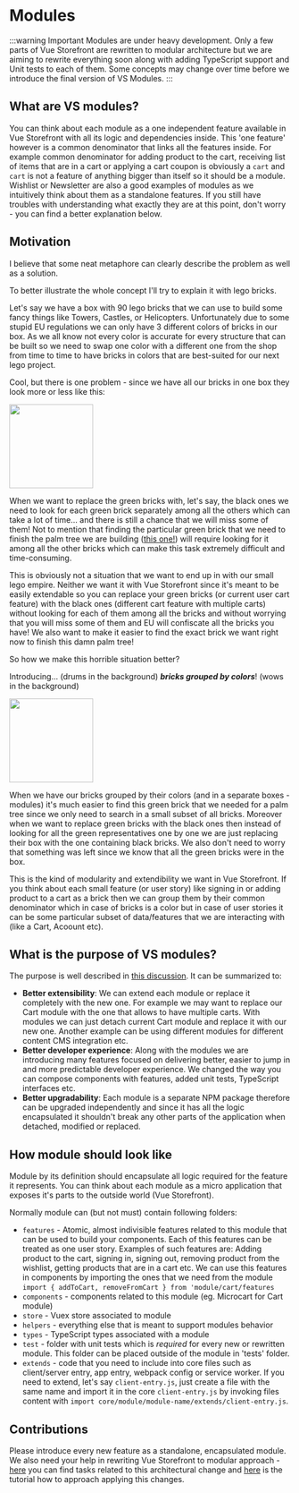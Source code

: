 # Modules

:::warning Important
Modules are under heavy development. Only a few parts of Vue Storefront are rewritten to modular architecture but we are aiming to rewrite everything soon along with adding TypeScript support and Unit tests to each of them. Some concepts may change over time before we introduce the final version of VS Modules.
:::

## What are VS modules?

You can think about each module as a one independent feature available in Vue Storefront with all its logic and dependencies inside. This 'one feature' however is a common denominator that links all the features inside. For example common denominator for adding product to the cart, receiving list of items that are in a cart or applying a cart coupon is obviously a `cart` and `cart` is not a feature of anything bigger than itself so it should be a module. Wishlist or Newsletter are also a good examples of modules as we intuitively think about them as a standalone features. If you still have troubles with understanding what exactly they are at this point, don't worry - you can find a better explanation below.

## Motivation

I believe that some neat metaphore can clearly describe the problem as well as a solution.

To better illustrate the whole concept I'll try to explain it with lego bricks.

Let's say we have a box with 90 lego bricks that we can use to build some fancy things like Towers, Castles, or Helicopters. Unfortunately due to some stupid EU regulations we can only have 3 different colors of bricks in our box. As we all know not every color is accurate for every structure that can be built so we need to swap one color with a different one from the shop from time to time to have bricks in colors that are best-suited for our next lego project.

Cool, but there is one problem - since we have all our bricks in one box they look more or less like this:

<img src="http://www.robomiku.ee/wp-content/uploads/2016/10/9027.png" style="width: 150px;" />

When we want to replace the green bricks with, let's say, the black ones we need to look for each green brick separately among all the others which can take a lot of time... and there is still a chance that we will miss some of them! Not to mention that finding the particular green brick that we need to finish the palm tree we are building ([this one!](https://www.thedailybrick.co.uk/media/catalog/product/cache/1/image/700x700/9df78eab33525d08d6e5fb8d27136e95/l/e/lego_small_palm_leaf_8_x_3__6148__lego-green-small-palm-leaf-8-x-3-6148-30-257873-61.jpg)) will require looking for it among all the other bricks which can make this task extremely difficult and time-consuming.

This is obviously not a situation that we want to end up in with our small lego empire. Neither we want it with Vue Storefront since it's meant to be easily extendable so you can replace your green bricks (or current user cart feature) with the black ones (different cart feature with multiple carts) without looking for each of them among all the bricks and without worrying that you will miss some of them and EU will confiscate all the bricks you have! We also want to make it easier to find the exact brick we want right now to finish this damn palm tree!

So how we make this horrible situation better?

Introducing... (drums in the background) **_bricks grouped by colors_**! (wows in the background)

<img src="https://sh-s7-live-s.legocdn.com/is/image/LEGO/6177?$PDPDefault$" style="width: 150px;" />

When we have our bricks grouped by their colors (and in a separate boxes - modules) it's much easier to find this green brick that we needed for a palm tree since we only need to search in a small subset of all bricks. Moreover when we want to replace green bricks with the black ones then instead of looking for all the green representatives one by one we are just replacing their box with the one containing black bricks. We also don't need to worry that something was left since we know that all the green bricks were in the box.

This is the kind of modularity and extendibility we want in Vue Storefront. If you think about each small feature (or user story) like signing in or adding product to a cart as a brick then we can group them by their common denominator which in case of bricks is a color but in case of user stories it can be some particular subset of data/features that we are interacting with (like a Cart, Acoount etc).

## What is the purpose of VS modules?

The purpose is well described in [this discussion](https://github.com/DivanteLtd/vue-storefront/issues/1213). It can be summarized to:

- **Better extensibility**: We can extend each module or replace it completely with the new one. For example we may want to replace our Cart module with the one that allows to have multiple carts. With modules we can just detach current Cart module and replace it with our new one. Another example can be using different modules for different content CMS integration etc.
- **Better developer experience**: Along with the modules we are introducing many features focused on delivering better, easier to jump in and more predictable developer experience. We changed the way you can compose components with features, added unit tests, TypeScript interfaces etc.
- **Better upgradability**: Each module is a separate NPM package therefore can be upgraded independently and since it has all the logic encapsulated it shouldn't break any other parts of the application when detached, modified or replaced.

## How module should look like

Module by its definition should encapsulate all logic required for the feature it represents. You can think about each module as a micro application that exposes it's parts to the outside world (Vue Storefront).

Normally module can (but not must) contain following folders:

- `features` - Atomic, almost indivisible features related to this module that can be used to build your components. Each of this features can be treated as one user story. Examples of such features are: Adding product to the cart, signing in, signing out, removing product from the wishlist, getting products that are in a cart etc. We can use this features in components by importing the ones that we need from the module `import { addToCart, removeFromCart } from 'module/cart/features`
- `components` - components related to this module (eg. Microcart for Cart module)
- `store` - Vuex store associated to module
- `helpers` - everything else that is meant to support modules behavior
- `types` - TypeScript types associated with a module
- `test` - folder with unit tests which is _required_ for every new or rewritten module. This folder can be placed outside of the module in 'tests' folder.
- `extends` - code that you need to include into core files such as client/server entry, app entry, webpack config or service worker. If you need to extend, let's say `client-entry.js`, just create a file with the same name and import it in the core `client-entry.js` by invoking files content with `import core/module/module-name/extends/client-entry.js`.

## Contributions

Please introduce every new feature as a standalone, encapsulated module. We also need your help in rewriting Vue Storefront to modular approach - [here](https://github.com/DivanteLtd/vue-storefront/issues?q=is%3Aissue+is%3Aopen+label%3A%22API+Module%22) you can find tasks related to this architectural change and [here](https://github.com/DivanteLtd/vue-storefront/blob/master/doc/api-modules/refactoring-to-modules.md) is the tutorial how to approach applying this changes.

